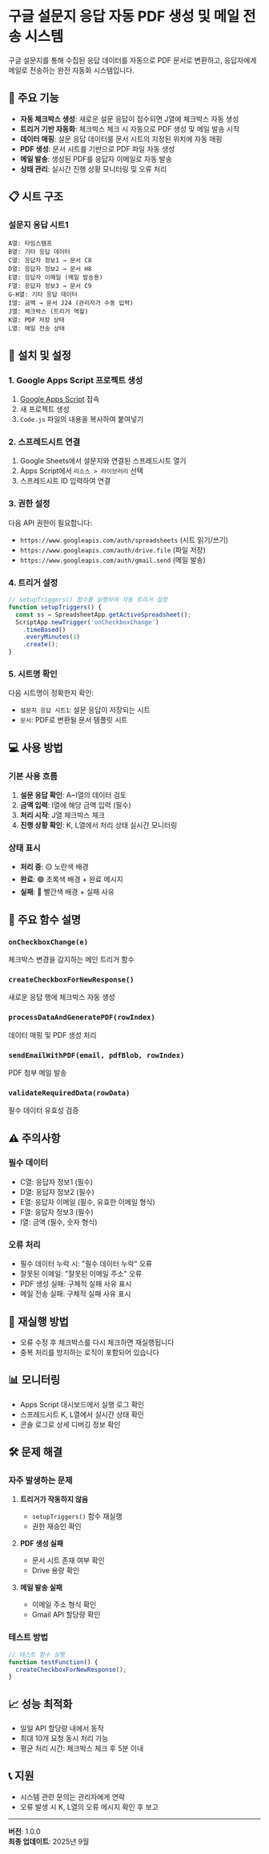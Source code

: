 # 구글 설문지 응답 자동 PDF 생성 및 메일 전송 시스템

구글 설문지를 통해 수집된 응답 데이터를 자동으로 PDF 문서로 변환하고, 응답자에게 메일로 전송하는 완전 자동화 시스템입니다.

## 🎯 주요 기능

- **자동 체크박스 생성**: 새로운 설문 응답이 접수되면 J열에 체크박스 자동 생성
- **트리거 기반 자동화**: 체크박스 체크 시 자동으로 PDF 생성 및 메일 발송 시작
- **데이터 매핑**: 설문 응답 데이터를 문서 시트의 지정된 위치에 자동 매핑
- **PDF 생성**: 문서 시트를 기반으로 PDF 파일 자동 생성
- **메일 발송**: 생성된 PDF를 응답자 이메일로 자동 발송
- **상태 관리**: 실시간 진행 상황 모니터링 및 오류 처리

## 📋 시트 구조

### 설문지 응답 시트1
```
A열: 타임스탬프
B열: 기타 응답 데이터
C열: 응답자 정보1 → 문서 C8
D열: 응답자 정보2 → 문서 H8  
E열: 응답자 이메일 (메일 발송용)
F열: 응답자 정보3 → 문서 C9
G-H열: 기타 응답 데이터
I열: 금액 → 문서 J24 (관리자가 수동 입력)
J열: 체크박스 (트리거 역할)
K열: PDF 저장 상태
L열: 메일 전송 상태
```

## 🚀 설치 및 설정

### 1. Google Apps Script 프로젝트 생성
1. [Google Apps Script](https://script.google.com) 접속
2. 새 프로젝트 생성
3. `Code.js` 파일의 내용을 복사하여 붙여넣기

### 2. 스프레드시트 연결
1. Google Sheets에서 설문지와 연결된 스프레드시트 열기
2. Apps Script에서 `리소스 > 라이브러리` 선택
3. 스프레드시트 ID 입력하여 연결

### 3. 권한 설정
다음 API 권한이 필요합니다:
- `https://www.googleapis.com/auth/spreadsheets` (시트 읽기/쓰기)
- `https://www.googleapis.com/auth/drive.file` (파일 저장)
- `https://www.googleapis.com/auth/gmail.send` (메일 발송)

### 4. 트리거 설정
```javascript
// setupTriggers() 함수를 실행하여 자동 트리거 설정
function setupTriggers() {
  const ss = SpreadsheetApp.getActiveSpreadsheet();
  ScriptApp.newTrigger('onCheckboxChange')
    .timeBased()
    .everyMinutes(1)
    .create();
}
```

### 5. 시트명 확인
다음 시트명이 정확한지 확인:
- `설문지 응답 시트1`: 설문 응답이 저장되는 시트
- `문서`: PDF로 변환될 문서 템플릿 시트

## 💻 사용 방법

### 기본 사용 흐름
1. **설문 응답 확인**: A~I열의 데이터 검토
2. **금액 입력**: I열에 해당 금액 입력 (필수)
3. **처리 시작**: J열 체크박스 체크
4. **진행 상황 확인**: K, L열에서 처리 상태 실시간 모니터링

### 상태 표시
- **처리 중**: 🟡 노란색 배경
- **완료**: 🟢 초록색 배경 + 완료 메시지
- **실패**: 🔴 빨간색 배경 + 실패 사유

## 🔧 주요 함수 설명

### `onCheckboxChange(e)`
체크박스 변경을 감지하는 메인 트리거 함수

### `createCheckboxForNewResponse()`
새로운 응답 행에 체크박스 자동 생성

### `processDataAndGeneratePDF(rowIndex)`
데이터 매핑 및 PDF 생성 처리

### `sendEmailWithPDF(email, pdfBlob, rowIndex)`
PDF 첨부 메일 발송

### `validateRequiredData(rowData)`
필수 데이터 유효성 검증

## ⚠️ 주의사항

### 필수 데이터
- C열: 응답자 정보1 (필수)
- D열: 응답자 정보2 (필수)  
- E열: 응답자 이메일 (필수, 유효한 이메일 형식)
- F열: 응답자 정보3 (필수)
- I열: 금액 (필수, 숫자 형식)

### 오류 처리
- 필수 데이터 누락 시: "필수 데이터 누락" 오류
- 잘못된 이메일: "잘못된 이메일 주소" 오류
- PDF 생성 실패: 구체적 실패 사유 표시
- 메일 전송 실패: 구체적 실패 사유 표시

## 🔄 재실행 방법
- 오류 수정 후 체크박스를 다시 체크하면 재실행됩니다
- 중복 처리를 방지하는 로직이 포함되어 있습니다

## 📊 모니터링
- Apps Script 대시보드에서 실행 로그 확인
- 스프레드시트 K, L열에서 실시간 상태 확인
- 콘솔 로그로 상세 디버깅 정보 확인

## 🛠️ 문제 해결

### 자주 발생하는 문제
1. **트리거가 작동하지 않음**
   - `setupTriggers()` 함수 재실행
   - 권한 재승인 확인

2. **PDF 생성 실패**
   - 문서 시트 존재 여부 확인
   - Drive 용량 확인

3. **메일 발송 실패**
   - 이메일 주소 형식 확인
   - Gmail API 할당량 확인

### 테스트 방법
```javascript
// 테스트 함수 실행
function testFunction() {
  createCheckboxForNewResponse();
}
```

## 📈 성능 최적화
- 일일 API 할당량 내에서 동작
- 최대 10개 요청 동시 처리 가능
- 평균 처리 시간: 체크박스 체크 후 5분 이내

## 📞 지원
- 시스템 관련 문의는 관리자에게 연락
- 오류 발생 시 K, L열의 오류 메시지 확인 후 보고

---
**버전**: 1.0.0  
**최종 업데이트**: 2025년 9월